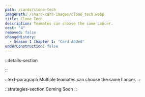 ```yaml
---
path: /cards/clone-tech
imagePath: /shard-card-images/clone_tech.webp
title: Clone Tech
description: Teamates can choose the same Lancer.
cost: "4"
removed: false
changeHistory:
  - Season 1 Chapter 1: "Card Added"
underConstruction: false
---
```


::details-section

::

::text-paragraph
Multiple teamates can choose the same Lancer.
::

::strategies-section
Coming Soon
::
